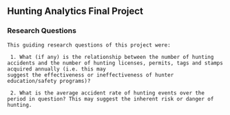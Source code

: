 ## Hunting Analytics Final Project 

### Research Questions

    This guiding research questions of this project were:
    
     1. What (if any) is the relationship between the number of hunting accidents and the number of hunting licenses, permits, tags and stamps acquired annually (i.e. this may
    suggest the effectiveness or ineffectiveness of hunter education/safety programs)?
    
     2. What is the average accident rate of hunting events over the period in question? This may suggest the inherent risk or danger of hunting.

